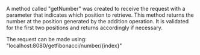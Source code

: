A method called "getNumber" was created to receive the request with a parameter that indicates which position to retrieve. This method returns the number at the position generated by the addition operation. It is validated for the first two positions and returns accordingly if necessary.

The request can be made using: "localhost:8080/getfibonacci/number/{index}"

